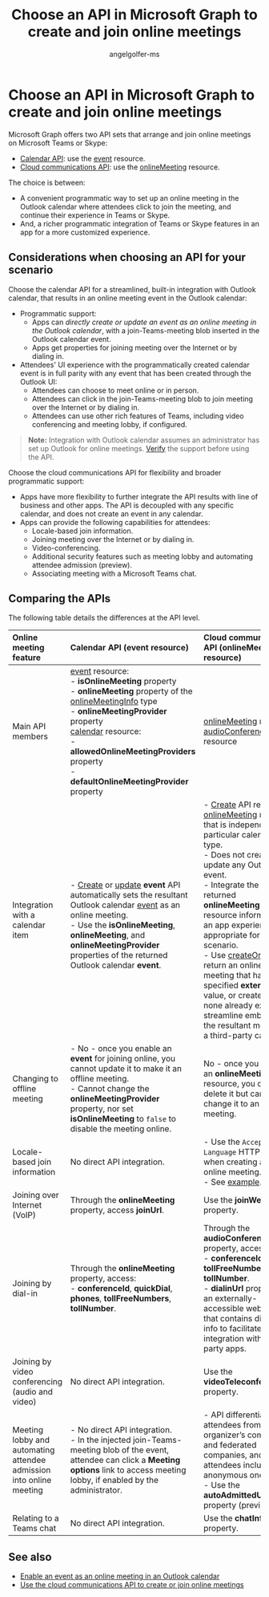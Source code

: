 ﻿---
title: "Choose an API in Microsoft Graph to create and join online meetings"
description: "You'll have the flexibility to create a meeting that takes place in the future, or instantaneously"
author: "angelgolfer-ms"
localization_priority: Priority
---

# Choose an API in Microsoft Graph to create and join online meetings

Microsoft Graph offers two API sets that arrange and join online meetings on Microsoft Teams or Skype:

- [Calendar API](outlook-calendar-online-meetings.md): use the [event](/graph/api/resources/event) resource.
- [Cloud communications API](cloud-communications-online-meetings.md): use the [onlineMeeting](/graph/api/resources/onlineMeeting) resource.

The choice is between:
- A convenient programmatic way to set up an online meeting in the Outlook calendar where attendees click to join the meeting, and continue their experience in Teams or Skype.
- And, a richer programmatic integration of Teams or Skype features in an app for a more customized experience.

## Considerations when choosing an API for your scenario

Choose the calendar API for a streamlined, built-in integration with Outlook calendar, that results in an online meeting event in the Outlook calendar:
- Programmatic support:
  - Apps can _directly create or update an event as an online meeting in the Outlook calendar_, with a join-Teams-meeting blob inserted in the Outlook calendar event.
  - Apps get properties for joining meeting over the Internet or by dialing in.
- Attendees' UI experience with the programmatically created calendar event is in full parity with any event that has been created through the Outlook UI:
  - Attendees can choose to meet online or in person.
  - Attendees can click in the join-Teams-meeting blob to join meeting over the Internet or by dialing in.
  - Attendees can use other rich features of Teams, including video conferencing and meeting lobby, if configured.

> **Note:** Integration with Outlook calendar assumes an administrator has set up Outlook for online meetings. [Verify](/microsoftteams/exchange-teams-interact) the support before using the API.

Choose the cloud communications API for flexibility and broader programmatic support:
- Apps have more flexibility to further integrate the API results with line of business and other apps. The API is decoupled with any specific calendar, and does not create an event in any calendar.
- Apps can provide the following capabilities for attendees:
  - Locale-based join information.
  - Joining meeting over the Internet or by dialing in.
  - Video-conferencing.
  - Additional security features such as meeting lobby and automating attendee admission (preview).
  - Associating meeting with a Microsoft Teams chat.

## Comparing the APIs

The following table details the differences at the API level. 

| Online meeting feature                                              | Calendar API (event resource)                                                                                                                                                                                                                                                                                                                                                                     | Cloud communication API (onlineMeeting resource)                                                                                                                                                                                                                                                                                                                                                                                                                                                                                                                                                                                          |
| :------------------------------------------------------------------ | :------------------------------------------------------------------------------------------------------------------------------------------------------------------------------------------------------------------------------------------------------------------------------------------------------------------------------------------------------------------------------------------------ | :---------------------------------------------------------------------------------------------------------------------------------------------------------------------------------------------------------------------------------------------------------------------------------------------------------------------------------------------------------------------------------------------------------------------------------------------------------------------------------------------------------------------------------------------------------------------------------------------------------------------------------------- |
| Main API members                                                    | [event](/graph/api/resources/event) resource: <br>- **isOnlineMeeting** property <br>- **onlineMeeting** property of the [onlineMeetingInfo](/graph/api/resources/onlinemeetinginfo) type <br>- **onlineMeetingProvider** property <br> [calendar](/graph/api/resources/calendar) resource: <br>- **allowedOnlineMeetingProviders** property <br>- **defaultOnlineMeetingProvider** property <br> | [onlineMeeting](/graph/api/resources/onlinemeeting) resource <br> [audioConferencing](/graph/api/resources/audioconferencing) resource                                                                                                                                                                                                                                                                                                                                                                                                                                                                                                    |
| Integration with a calendar item                                    | <br>- [Create](/graph/api/user-post-events) or [update](/graph/api/event-update) **event** API automatically sets the resultant Outlook calendar [event](/graph/api/resources/event) as an online meeting.<br>- Use the **isOnlineMeeting**, **onlineMeeting**, and **onlineMeetingProvider** properties of the returned Outlook calendar **event**.                                              | - [Create](/graph/api/application-post-onlinemeetings) API returns an [onlineMeeting](/graph/api/resources/onlinemeeting) resource that is independent of a particular calendar type. <br>- Does not create or update any Outlook event. <br>- Integrate the returned **onlineMeeting** resource information in an app experience appropriate for your scenario. <br>- Use [createOrGet](/graph/api/onlinemeeting-createorget?view=graph-rest-beta) to return an online meeting that has a specified **externalId** value, or create one if none already exists, to streamline embedding the resultant meeting in a third-party calendar. |
| Changing to offline meeting                                         | - No - once you enable an **event** for joining online, you cannot update it to make it an offline meeting.<br>- Cannot change the **onlineMeetingProvider** property, nor set **isOnlineMeeting** to `false` to disable the meeting online.                                                                                                                                                      | No - once you create an **onlineMeeting** resource, you can only delete it but cannot change it to an offline meeting.                                                                                                                                                                                                                                                                                                                                                                                                                                                                                                                    |
| Locale-based join information                                       | No direct API integration.                                                                                                                                                                                                                                                                                                                                                                        | - Use the `Accept-Language` HTTP header when creating an online meeting. <br>- See [example](/graph/api/application-post-onlinemeetings?view=graph-rest-beta#example-2-create-an-online-meeting-with-user-token).                                                                                                                                                                                                                                                                                                                                                                                                                         |
| Joining over Internet (VoIP)                                        | Through the **onlineMeeting** property, access **joinUrl**.                                                                                                                                                                                                                                                                                                                                       | Use the **joinWebUrl** property.                                                                                                                                                                                                                                                                                                                                                                                                                                                                                                                                                                                                          |
| Joining by dial-in                                                  | Through the **onlineMeeting** property, access: <br>- **conferenceId**, **quickDial**, **phones**, **tollFreeNumbers**, **tollNumber**.                                                                                                                                                                                                                                                           | Through the **audioConferencing** property, access: <br> - **conferenceId**, **tollFreeNumber**, **tollNumber**.<br> - **dialinUrl** property for an externally-accessible web page that contains dial-in info to facilitate integration with third-party apps.                                                                                                                                                                                                                                                                                                                                                                           |
| Joining by video conferencing (audio and video)                     | No direct API integration.                                                                                                                                                                                                                                                                                                                                                                        | Use the **videoTeleconferenceId** property.                                                                                                                                                                                                                                                                                                                                                                                                                                                                                                                                                                                               |
| Meeting lobby and automating attendee admission into online meeting | - No direct API integration.<br>- In the injected join-Teams-meeting blob of the event, attendee can click a **Meeting options** link to access meeting lobby, if enabled by the administrator.                                                                                                                                                                                                   | - API differentiates attendees from the organizer’s company and federated companies, and other attendees including anonymous ones.  <br>- Use the **autoAdmittedUsers** property (preview).                                                                                                                                                                                                                                                                                                                                                                                                                                               |
| Relating to a Teams chat                                            | No direct API integration.                                                                                                                                                                                                                                                                                                                                                                        | Use the **chatInfo** property.                                                                                                                                                                                                                                                                                                                                                                                                                                                                                                                                                                                                            |

## See also

- [Enable an event as an online meeting in an Outlook calendar](outlook-calendar-online-meetings.md)
- [Use the cloud communications API to create or join online meetings](cloud-communications-online-meetings.md)
